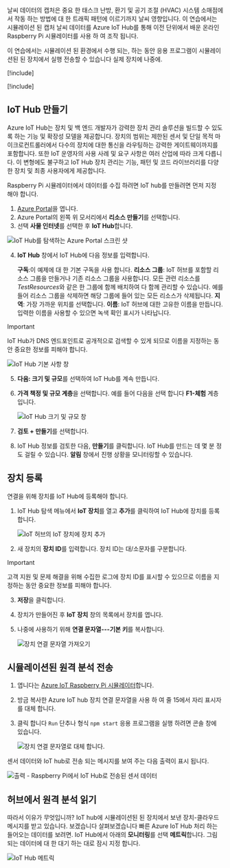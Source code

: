 날씨 데이터의 캡처은 중요 한 태스크 난방, 환기 및 공기 조절 (HVAC) 시스템 소매점에서 작동 하는 방법에 대 한 트래픽 패턴에 이르기까지 날씨 영향입니다. 이 연습에서는 시뮬레이션 된 캡처 날씨 데이터를 Azure IoT Hub를 통해 이전 단위에서 배운 온라인 Raspberry Pi 시뮬레이터를 사용 하 여 조작 됩니다.

이 연습에서는 시뮬레이션 된 환경에서 수행 되는, 하는 동안 응용 프로그램이 시뮬레이션된 된 장치에서 실행 전송할 수 있습니다 실제 장치에 나중에.

[!include[](../../../includes/azure-sandbox-activate.md)]

[!include[](../../../includes/azure-sandbox-regions-first-mention-note.md)]

## <a name="create-an-iot-hub"></a>IoT Hub 만들기
Azure IoT Hub는 장치 및 백 엔드 개발자가 강력한 장치 관리 솔루션을 빌드할 수 있도록 하는 기능 및 확장성 모델을 제공합니다. 장치의 범위는 제한된 센서 및 단일 목적 마이크로컨트롤러에서 다수의 장치에 대한 통신을 라우팅하는 강력한 게이트웨이까지를 포함합니다. 또한 IoT 운영자의 사용 사례 및 요구 사항은 여러 산업에 따라 크게 다릅니다. 이 변형에도 불구하고 IoT Hub 장치 관리는 기능, 패턴 및 코드 라이브러리를 다양한 장치 및 최종 사용자에게 제공합니다.

Raspberry Pi 시뮬레이터에서 데이터를 수집 하려면 IoT hub를 만들려면 먼저 지정 해야 합니다.

1. [Azure Portal](https://portal.azure.com?azure-portal=true)을 엽니다.
2. Azure Portal의 왼쪽 위 모서리에서 **리소스 만들기**를 선택합니다.
3. 선택 **사물 인터넷**를 선택한 후 **IoT Hub**합니다.

![IoT Hub를 탐색하는 Azure Portal 스크린 샷](../media-draft/fa40d1bc51bc4490f657e3c1a8371b5b.png)

4. **IoT Hub** 창에서 IoT Hub에 다음 정보를 입력합니다.
   
   **구독**:이 예제에 대 한 기본 구독을 사용 합니다.
   **리소스 그룹**: IoT 허브를 포함할 리소스 그룹을 만들거나 기존 리소스 그룹을 사용합니다. 모든 관련 리소스를 *TestResources*와 같은 한 그룹에 함께 배치하여 다 함께 관리할 수 있습니다. 예를 들어 리소스 그룹을 삭제하면 해당 그룹에 들어 있는 모든 리소스가 삭제됩니다.
   **지역**: 가장 가까운 위치를 선택합니다.
   **이름**: IoT 허브에 대한 고유한 이름을 만듭니다. 입력한 이름을 사용할 수 있으면 녹색 확인 표시가 나타납니다.

> [!IMPORTANT]
> IoT Hub가 DNS 엔드포인트로 공개적으로 검색할 수 있게 되므로 이름을 지정하는 동안 중요한 정보를 피해야 합니다.

   ![IoT Hub 기본 사항 창](./../media-draft/dbb7319388673b8ee0e0b407536156c0.png)

5. **다음: 크기 및 규모**를 선택하여 IoT Hub를 계속 만듭니다.
6. **가격 책정 및 규모 계층**을 선택합니다. 예를 들어 다음을 선택 합니다 **F1-체험** 계층입니다.

   ![IoT Hub 크기 및 규모 창](../media-draft/b506eb3293fa4aa9d4785ad498fc476c.png)

7. **검토 + 만들기**를 선택합니다.

8. IoT Hub 정보를 검토한 다음, **만들기**를 클릭합니다. IoT Hub를 만드는 데 몇 분 정도 걸릴 수 있습니다. **알림** 창에서 진행 상황을 모니터링할 수 있습니다.

<!--STOPPED HERE-->
<!--
Now that you have created an IoT hub, it's time to locate the important information that you use to connect devices and applications to your IoT hub. In your IoT hub navigation menu, open **Shared access policies**. Select the **iothubowner** policy, and then copy the **Connection string---primary key** of your IoT hub. For more information, see [Control access to IoT Hub](https://docs.microsoft.com/azure/iot-hub/iot-hub-devguide-security).

> [!NOTE]
> You do not need this iothubowner connection string for this set-up tutorial. However, you may need it for some of the tutorials or different IoT scenarios after you complete this set-up.

![Get your IoT hub connection string](../media-draft/a4b41e6ea46ccbef653c411a9829610c.png)
-->

## <a name="register-a-device"></a>장치 등록
연결을 위해 장치를 IoT Hub에 등록해야 합니다.

1. IoT Hub 탐색 메뉴에서 **IoT 장치**를 열고 **추가**를 클릭하여 IoT Hub에 장치를 등록합니다.

   ![IoT 허브의 IoT 장치에 장치 추가](../media-draft/ee5f177abcf06b86dd007fce3b8448ad.png)

2. 새 장치의 **장치 ID**를 입력합니다. 장치 ID는 대/소문자를 구분합니다.

> [!IMPORTANT]
> 고객 지원 및 문제 해결을 위해 수집한 로그에 장치 ID를 표시할 수 있으므로 이름을 지정하는 동안 중요한 정보를 피해야 합니다.

3. **저장**을 클릭합니다.
4. 장치가 만들어진 후 **IoT 장치** 창의 목록에서 장치를 엽니다.
5. 나중에 사용하기 위해 **연결 문자열---기본 키**를 복사합니다.

   ![장치 연결 문자열 가져오기](../media-draft/fba4413dcb652be92a6ab0f6bb638561.png)

## <a name="send-simulated-telemetry"></a>시뮬레이션된 원격 분석 전송

1. 엽니다는 [Azure IoT Raspberry Pi 시뮬레이터](https://azure-samples.github.io/raspberry-pi-web-simulator?azure-portal=true)합니다.
2. 방금 복사한 Azure IoT hub 장치 연결 문자열을 사용 하 여 줄 15에서 자리 표시자를 대체 합니다.
3. 클릭 합니다 `Run` 단추나 형식 `npm start` 응용 프로그램을 실행 하려면 콘솔 창에 있습니다.
   
   ![장치 연결 문자열로 대체 합니다.](../media-draft/Line15.png)

센서 데이터와 IoT hub로 전송 되는 메시지를 보여 주는 다음 출력이 표시 됩니다.

![출력 - Raspberry Pi에서 IoT Hub로 전송된 센서 데이터](../media-draft/96b28d30e317b04347abb0d613738117.png)

## <a name="read-the-telemetry-from-your-hub"></a>허브에서 원격 분석 읽기
 따라서 이유가 무엇입니까? IoT hub에 시뮬레이션된 된 장치에서 보낸 장치-클라우드 메시지를 받고 있습니다. 보겠습니다 살펴보겠습니다 빠른 Azure IoT Hub 처리 하는 들어오는 데이터를 보려면. IoT Hub에서 아래의 **모니터링**를 선택 **메트릭**합니다. 그림 되는 데이터에 대 한 대기 하는 대로 잠시 지정 합니다.
   
   ![IoT Hub 메트릭](../media-draft/HubMetrics.png)


<!--Reference links
https://docs.microsoft.com/azure/iot-hub/iot-hub-raspberry-pi-web-simulator-get-started-->
